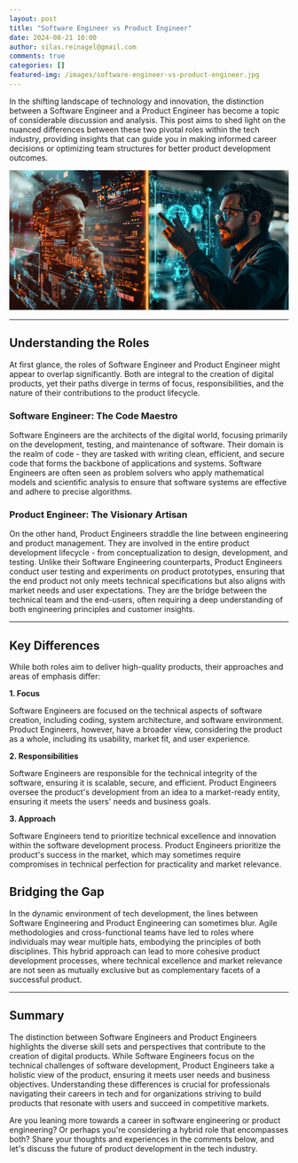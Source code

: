 ```yaml
---
layout: post
title: "Software Engineer vs Product Engineer"
date: 2024-08-21 10:00
author: silas.reinagel@gmail.com
comments: true
categories: []
featured-img: /images/software-engineer-vs-product-engineer.jpg
---
```


In the shifting landscape of technology and innovation, the distinction between a Software Engineer and a Product Engineer has become a topic of considerable discussion and analysis. This post aims to shed light on the nuanced differences between these two pivotal roles within the tech industry, providing insights that can guide you in making informed career decisions or optimizing team structures for better product development outcomes.

<img src="/images/software-engineer-vs-product-engineer.jpg" alt="Software Engineer vs Product Engineer"/>

---

## Understanding the Roles

At first glance, the roles of Software Engineer and Product Engineer might appear to overlap significantly. Both are integral to the creation of digital products, yet their paths diverge in terms of focus, responsibilities, and the nature of their contributions to the product lifecycle.

### Software Engineer: The Code Maestro

Software Engineers are the architects of the digital world, focusing primarily on the development, testing, and maintenance of software. Their domain is the realm of code - they are tasked with writing clean, efficient, and secure code that forms the backbone of applications and systems. Software Engineers are often seen as problem solvers who apply mathematical models and scientific analysis to ensure that software systems are effective and adhere to precise algorithms.

### Product Engineer: The Visionary Artisan

On the other hand, Product Engineers straddle the line between engineering and product management. They are involved in the entire product development lifecycle - from conceptualization to design, development, and testing. Unlike their Software Engineering counterparts, Product Engineers conduct user testing and experiments on product prototypes, ensuring that the end product not only meets technical specifications but also aligns with market needs and user expectations. They are the bridge between the technical team and the end-users, often requiring a deep understanding of both engineering principles and customer insights.

---

## Key Differences

While both roles aim to deliver high-quality products, their approaches and areas of emphasis differ:

**1. Focus**

Software Engineers are focused on the technical aspects of software creation, including coding, system architecture, and software environment. Product Engineers, however, have a broader view, considering the product as a whole, including its usability, market fit, and user experience.

**2. Responsibilities** 

Software Engineers are responsible for the technical integrity of the software, ensuring it is scalable, secure, and efficient. Product Engineers oversee the product's development from an idea to a market-ready entity, ensuring it meets the users' needs and business goals.

**3. Approach** 

Software Engineers tend to prioritize technical excellence and innovation within the software development process. Product Engineers prioritize the product's success in the market, which may sometimes require compromises in technical perfection for practicality and market relevance.

## Bridging the Gap

In the dynamic environment of tech development, the lines between Software Engineering and Product Engineering can sometimes blur. Agile methodologies and cross-functional teams have led to roles where individuals may wear multiple hats, embodying the principles of both disciplines. This hybrid approach can lead to more cohesive product development processes, where technical excellence and market relevance are not seen as mutually exclusive but as complementary facets of a successful product.

---

## Summary

The distinction between Software Engineers and Product Engineers highlights the diverse skill sets and perspectives that contribute to the creation of digital products. While Software Engineers focus on the technical challenges of software development, Product Engineers take a holistic view of the product, ensuring it meets user needs and business objectives. Understanding these differences is crucial for professionals navigating their careers in tech and for organizations striving to build products that resonate with users and succeed in competitive markets.

Are you leaning more towards a career in software engineering or product engineering? Or perhaps you're considering a hybrid role that encompasses both? Share your thoughts and experiences in the comments below, and let's discuss the future of product development in the tech industry.
